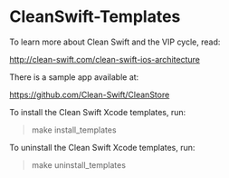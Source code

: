 # CleanSwift-Templates

To learn more about Clean Swift and the VIP cycle, read:

http://clean-swift.com/clean-swift-ios-architecture

There is a sample app available at:

https://github.com/Clean-Swift/CleanStore

To install the Clean Swift Xcode templates, run:

> make install_templates

To uninstall the Clean Swift Xcode templates, run:

> make uninstall_templates
